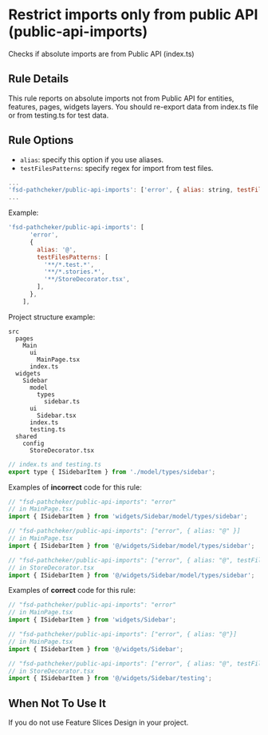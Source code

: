# Restrict imports only from public API (public-api-imports)

Checks if absolute imports are from Public API (index.ts)

## Rule Details

This rule reports on absolute imports not from Public API for entities, features, pages, widgets layers. You should re-export data from index.ts file or from testing.ts for test data.

## Rule Options

- `alias`: specify this option if you use aliases.
- `testFilesPatterns`: specify regex for import from test files.

```js
...
'fsd-pathcheker/public-api-imports': ['error', { alias: string, testFilesPatterns: array }]
...
```

Example:

```js
'fsd-pathcheker/public-api-imports': [
      'error',
      {
        alias: '@',
        testFilesPatterns: [
          '**/*.test.*',
          '**/*.stories.*',
          '**/StoreDecorator.tsx',
        ],
      },
    ],
```

Project structure example:

```
src
  pages
    Main
      ui
        MainPage.tsx
      index.ts
  widgets
    Sidebar
      model
        types
          sidebar.ts
      ui
        Sidebar.tsx
      index.ts
      testing.ts
  shared
    config
      StoreDecorator.tsx
```

```js
// index.ts and testing.ts
export type { ISidebarItem } from './model/types/sidebar';
```

Examples of **incorrect** code for this rule:

```js
// "fsd-pathcheker/public-api-imports": "error"
// in MainPage.tsx
import { ISidebarItem } from 'widgets/Sidebar/model/types/sidebar';

// "fsd-pathcheker/public-api-imports": ["error", { alias: "@" }]
// in MainPage.tsx
import { ISidebarItem } from '@/widgets/Sidebar/model/types/sidebar';

// "fsd-pathcheker/public-api-imports": ["error", { alias: "@", testFilesPatterns: ['**/StoreDecorator.tsx'] }]
// in StoreDecorator.tsx
import { ISidebarItem } from '@/widgets/Sidebar/model/types/sidebar';
```

Examples of **correct** code for this rule:

```js
// "fsd-pathcheker/public-api-imports": "error"
// in MainPage.tsx
import { ISidebarItem } from 'widgets/Sidebar';

// "fsd-pathcheker/public-api-imports": ["error", { alias: "@"}]
// in MainPage.tsx
import { ISidebarItem } from '@/widgets/Sidebar';

// "fsd-pathcheker/public-api-imports": ["error", { alias: "@", testFilesPatterns: ['**/StoreDecorator.tsx'] }]
// in StoreDecorator.tsx
import { ISidebarItem } from '@/widgets/Sidebar/testing';
```

## When Not To Use It

If you do not use Feature Slices Design in your project.
